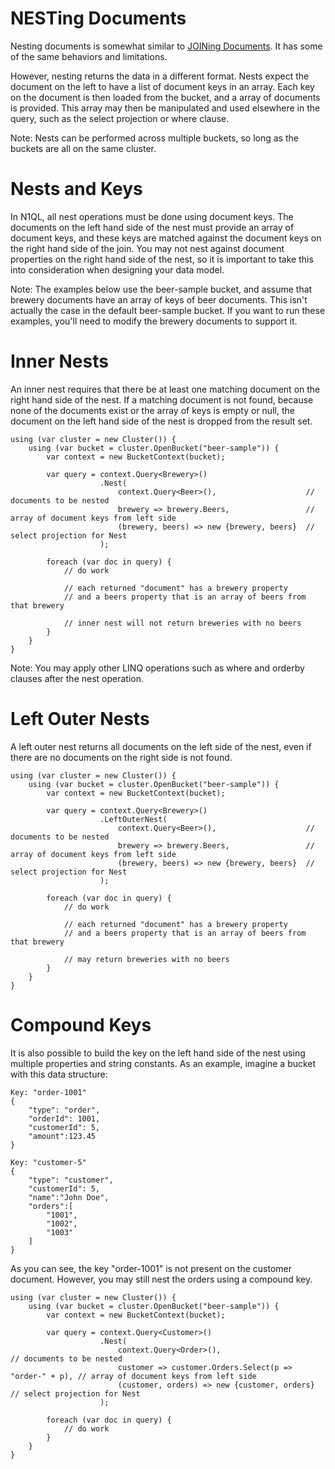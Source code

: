 NESTing Documents
=================
Nesting documents is somewhat similar to [JOINing Documents](https://github.com/couchbaselabs/Linq2Couchbase/blob/master/docs/joins.md).  It has some of the same behaviors and limitations.

However, nesting returns the data in a different format.  Nests expect the document on the left to have a list of document keys in an array.  Each key on the document is then loaded from the bucket, and a array of documents is provided.  This array may then be manipulated and used elsewhere in the query, such as the select projection or where clause. 

Note: Nests can be performed across multiple buckets, so long as the buckets are all on the same cluster.

Nests and Keys
==============
In N1QL, all nest operations must be done using document keys.  The documents on the left hand side of the nest must provide an array of document keys, and these keys are matched against the document keys on the right hand side of the join.  You may not nest against document properties on the right hand side of the nest, so it is important to take this into consideration when designing your data model.

Note: The examples below use the beer-sample bucket, and assume that brewery documents have an array of keys of beer documents.  This isn't actually the case in the default beer-sample bucket.  If you want to run these examples, you'll need to modify the brewery documents to support it.

Inner Nests
===========
An inner nest requires that there be at least one matching document on the right hand side of the nest.  If a matching document is not found, because none of the documents exist or the array of keys is empty or null, the document on the left hand side of the nest is dropped from the result set.

	using (var cluster = new Cluster()) {
		using (var bucket = cluster.OpenBucket("beer-sample")) {
			var context = new BucketContext(bucket);

			var query = context.Query<Brewery>()
						.Nest(
							context.Query<Beer>(),                    // documents to be nested
							brewery => brewery.Beers,                 // array of document keys from left side
							(brewery, beers) => new {brewery, beers}  // select projection for Nest
						);

			foreach (var doc in query) {
				// do work

				// each returned "document" has a brewery property
				// and a beers property that is an array of beers from that brewery

				// inner nest will not return breweries with no beers
			}
		}
	}

Note: You may apply other LINQ operations such as where and orderby clauses after the nest operation.

Left Outer Nests
================
A left outer nest returns all documents on the left side of the nest, even if there are no documents on the right side is not found.

	using (var cluster = new Cluster()) {
		using (var bucket = cluster.OpenBucket("beer-sample")) {
			var context = new BucketContext(bucket);

			var query = context.Query<Brewery>()
						.LeftOuterNest(
							context.Query<Beer>(),                    // documents to be nested
							brewery => brewery.Beers,                 // array of document keys from left side
							(brewery, beers) => new {brewery, beers}  // select projection for Nest
						);

			foreach (var doc in query) {
				// do work

				// each returned "document" has a brewery property
				// and a beers property that is an array of beers from that brewery

				// may return breweries with no beers
			}
		}
	}

Compound Keys
=============
It is also possible to build the key on the left hand side of the nest using multiple properties and string constants.  As an example, imagine a bucket with this data structure:

	Key: "order-1001"
	{
		"type": "order",
		"orderId": 1001,
		"customerId": 5,
		"amount":123.45
	}

	Key: "customer-5"
	{
		"type": "customer",
		"customerId": 5,
		"name":"John Doe",
		"orders":[
			"1001",
			"1002",
			"1003"
		]
	}

As you can see, the key "order-1001" is not present on the customer document.  However, you may still nest the orders using a compound key.

	using (var cluster = new Cluster()) {
		using (var bucket = cluster.OpenBucket("beer-sample")) {
			var context = new BucketContext(bucket);

			var query = context.Query<Customer>()
						.Nest(
							context.Query<Order>(),                                // documents to be nested
							customer => customer.Orders.Select(p => "order-" + p), // array of document keys from left side
							(customer, orders) => new {customer, orders}           // select projection for Nest
						);

			foreach (var doc in query) {
				// do work
			}
		}
	}